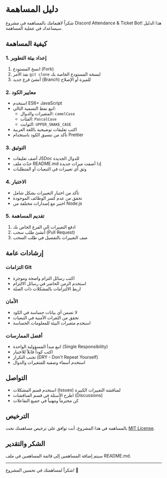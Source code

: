 # دليل المساهمة

شكراً لاهتمامك بالمساهمة في مشروع Discord Attendance & Ticket Bot! هذا الدليل سيساعدك في عملية المساهمة.

## كيفية المساهمة

### 1. إعداد بيئة التطوير
1. انسخ المستودع (Fork)
2. نفذ الأمر `git clone` لنسخة المستودع الخاصة بك
3. أنشئ فرع جديد (Branch) للميزة أو الإصلاح 

### 2. معايير الكود
- استخدم ES6+ JavaScript
- اتبع نمط التسمية التالي:
  - المتغيرات والدوال: `camelCase`
  - الفئات: `PascalCase`
  - الثوابت: `UPPER_SNAKE_CASE`
- اكتب تعليقات توضيحية باللغة العربية
- تأكد من تنسيق الكود باستخدام Prettier

### 3. التوثيق
- أضف تعليقات JSDoc للدوال الجديدة
- حدّث ملف README.md إذا أضفت ميزات جديدة
- وثق أي تغييرات في التبعيات أو المتطلبات

### 4. الاختبار
- تأكد من اختبار التغييرات بشكل شامل
- تحقق من عدم كسر الوظائف الموجودة
- اختبر مع إصدارات مختلفة من Node.js

### 5. تقديم المساهمة
1. ادفع التغييرات إلى الفرع الخاص بك
2. أنشئ طلب سحب (Pull Request)
3. صف التغييرات بالتفصيل في طلب السحب

## إرشادات عامة

### التزامات Git
- اكتب رسائل التزام واضحة وموجزة
- استخدم الزمن الحاضر في رسائل الالتزام
- اربط الالتزامات بالمشكلات ذات الصلة

### الأمان
- لا تضمن أي بيانات حساسة في الكود
- تحقق من الثغرات الأمنية في التبعيات
- استخدم متغيرات البيئة للمعلومات الحساسة

### أفضل الممارسات
- اتبع مبدأ المسؤولية الواحدة (Single Responsibility)
- اكتب كوداً قابلاً للاختبار
- تجنب التكرار (DRY - Don't Repeat Yourself)
- استخدم أسماء وصفية للمتغيرات والدوال

## التواصل
- استخدم قسم المشكلات (Issues) لمناقشة التغييرات الكبيرة
- اطرح الأسئلة في قسم المناقشات (Discussions)
- كن محترماً ومهنياً في جميع التفاعلات

## الترخيص
بالمساهمة في هذا المشروع، أنت توافق على ترخيص مساهمتك تحت [MIT License](LICENSE).

## الشكر والتقدير
سيتم إضافة المساهمين إلى قائمة المساهمين في ملف README.md.

---

شكراً لمساهمتك في تحسين المشروع! 🌟
